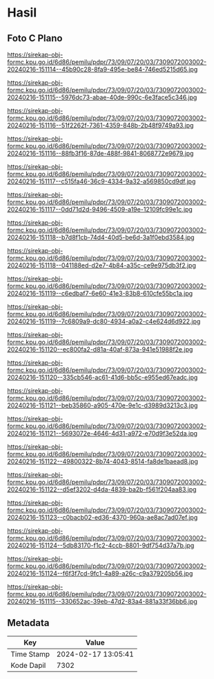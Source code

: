 # Hasil

## Foto C Plano

https://sirekap-obj-formc.kpu.go.id/6d86/pemilu/pdpr/73/09/07/20/03/7309072003002-20240216-151114--45b90c28-8fa9-495e-be84-746ed5215d65.jpg

https://sirekap-obj-formc.kpu.go.id/6d86/pemilu/pdpr/73/09/07/20/03/7309072003002-20240216-151115--5976dc73-abae-40de-990c-6e3face5c346.jpg

https://sirekap-obj-formc.kpu.go.id/6d86/pemilu/pdpr/73/09/07/20/03/7309072003002-20240216-151116--51f2262f-7361-4359-848b-2b48f9749a93.jpg

https://sirekap-obj-formc.kpu.go.id/6d86/pemilu/pdpr/73/09/07/20/03/7309072003002-20240216-151116--88fb3f16-87de-488f-9841-8068772e9679.jpg

https://sirekap-obj-formc.kpu.go.id/6d86/pemilu/pdpr/73/09/07/20/03/7309072003002-20240216-151117--c515fa46-36c9-4334-9a32-a569850cd9df.jpg

https://sirekap-obj-formc.kpu.go.id/6d86/pemilu/pdpr/73/09/07/20/03/7309072003002-20240216-151117--0dd71d2d-9496-4509-a19e-12109fc99e1c.jpg

https://sirekap-obj-formc.kpu.go.id/6d86/pemilu/pdpr/73/09/07/20/03/7309072003002-20240216-151118--b7d8f1cb-74d4-40d5-be6d-3a1f0ebd3584.jpg

https://sirekap-obj-formc.kpu.go.id/6d86/pemilu/pdpr/73/09/07/20/03/7309072003002-20240216-151118--041188ed-d2e7-4b84-a35c-ce9e975db3f2.jpg

https://sirekap-obj-formc.kpu.go.id/6d86/pemilu/pdpr/73/09/07/20/03/7309072003002-20240216-151119--c6edbaf7-6e60-41e3-83b8-610cfe55bc1a.jpg

https://sirekap-obj-formc.kpu.go.id/6d86/pemilu/pdpr/73/09/07/20/03/7309072003002-20240216-151119--7c6809a9-dc80-4934-a0a2-c4e624d6d922.jpg

https://sirekap-obj-formc.kpu.go.id/6d86/pemilu/pdpr/73/09/07/20/03/7309072003002-20240216-151120--ec800fa2-d81a-40af-873a-941e51988f2e.jpg

https://sirekap-obj-formc.kpu.go.id/6d86/pemilu/pdpr/73/09/07/20/03/7309072003002-20240216-151120--335cb546-ac61-41d6-bb5c-e955ed67eadc.jpg

https://sirekap-obj-formc.kpu.go.id/6d86/pemilu/pdpr/73/09/07/20/03/7309072003002-20240216-151121--beb35860-a905-470e-9e1c-d3989d3213c3.jpg

https://sirekap-obj-formc.kpu.go.id/6d86/pemilu/pdpr/73/09/07/20/03/7309072003002-20240216-151121--5693072e-4646-4d31-a972-e70d9f3e52da.jpg

https://sirekap-obj-formc.kpu.go.id/6d86/pemilu/pdpr/73/09/07/20/03/7309072003002-20240216-151122--49800322-8b74-4043-8514-fa8de1baead8.jpg

https://sirekap-obj-formc.kpu.go.id/6d86/pemilu/pdpr/73/09/07/20/03/7309072003002-20240216-151122--d5ef3202-d4da-4839-ba2b-f561f204aa83.jpg

https://sirekap-obj-formc.kpu.go.id/6d86/pemilu/pdpr/73/09/07/20/03/7309072003002-20240216-151123--c0bacb02-ed36-4370-960a-ae8ac7ad07ef.jpg

https://sirekap-obj-formc.kpu.go.id/6d86/pemilu/pdpr/73/09/07/20/03/7309072003002-20240216-151124--5db83170-f1c2-4ccb-8801-9df754d37a7b.jpg

https://sirekap-obj-formc.kpu.go.id/6d86/pemilu/pdpr/73/09/07/20/03/7309072003002-20240216-151124--f6f3f7cd-9fc1-4a89-a26c-c9a379205b56.jpg

https://sirekap-obj-formc.kpu.go.id/6d86/pemilu/pdpr/73/09/07/20/03/7309072003002-20240216-151115--330652ac-39eb-47d2-83a4-881a33f36bb6.jpg


## Metadata

| Key        | Value               |
| ---------- | ------------------- |
| Time Stamp | 2024-02-17 13:05:41 |
| Kode Dapil | 7302                |



